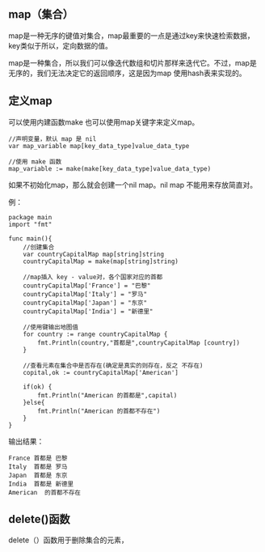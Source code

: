 ## map（集合） ##

map是一种无序的键值对集合，map最重要的一点是通过key来快速检索数据，key类似于所以，定向数据的值。

map是一种集合，所以我们可以像迭代数组和切片那样来迭代它。不过，map是无序的，我们无法决定它的返回顺序，这是因为map 使用hash表来实现的。

## 定义map ##

可以使用内建函数make 也可以使用map关键字来定义map。

    //声明变量，默认 map 是 nil
	var map_variable map[key_data_type]value_data_type

	//使用 make 函数
	map_variable := make(make[key_data_type]value_data_type)

如果不初始化map，那么就会创建一个nil map。nil map 不能用来存放简直对。

例：

    package main
	import "fmt"
	
	func main(){
		//创建集合
		var countryCapitalMap map[string]string  
		countryCapitalMap = make(map[string]string)

		//map插入 key - value对，各个国家对应的首都
		countryCapitalMap['France'] = "巴黎"
		countryCapitalMap['Italy'] = "罗马"
		countryCapitalMap['Japan'] = "东京"
		countryCapitalMap['India'] = "新德里"

		//使用键输出地图值
		for country := range countryCapitalMap {
			fmt.Println(country,"首都是",countryCapitalMap [country])
		}

		//查看元素在集合中是否存在(确定是真实的则存在，反之 不存在)
		copital,ok := countryCapitalMap['American']
		
		if(ok) {
			fmt.Println("American 的首都是",capital)
		}else{
			fmt.Println("American 的首都不存在")
		}
	}

输出结果：

    France 首都是 巴黎
	Italy  首都是 罗马
	Japan  首都是 东京
	India  首都是 新德里
	American  的首都不存在

## delete()函数 ##

delete（）函数用于删除集合的元素，